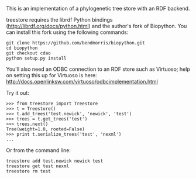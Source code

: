 This is an implementation of a phylogenetic tree store with an RDF backend.

treestore requires the librdf Python bindings (http://librdf.org/docs/python.html)
and the author's fork of Biopython. You can install this fork using the following 
commands:

    git clone https://github.com/bendmorris/biopython.git
    cd biopython
    git checkout cdao
    python setup.py install

You'll also need an ODBC connection to an RDF store such as Virtuoso; help on 
setting this up for Virtuoso is here: 
http://docs.openlinksw.com/virtuoso/odbcimplementation.html

Try it out:

    >>> from treestore import Treestore
    >>> t = Treestore()
    >>> t.add_trees('test.newick', 'newick', 'test')
    >>> trees = t.get_trees('test')
    >>> trees.next()
    Tree(weight=1.0, rooted=False)
    >>> print t.serialize_trees('test', 'nexml')
    ...
    
Or from the command line:

    treestore add test.newick newick test
    treestore get test nexml
    treestore rm test